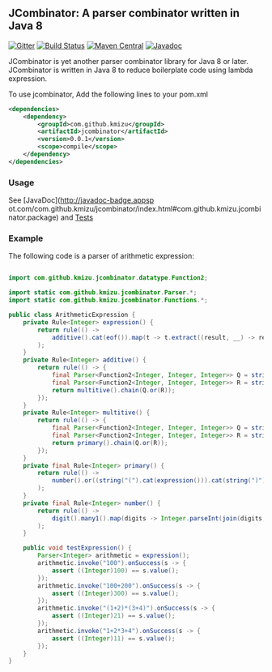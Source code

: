## JCombinator: A parser combinator written in Java 8
[![Gitter](https://badges.gitter.im/kmizu/jcombinator.svg)](https://gitter.im/kmizu/jcombinator?utm_source=badge&utm_medium=badge&utm_campaign=pr-badge)
[![Build Status](https://travis-ci.org/kmizu/jcombinator.png?branch=master)](https://travis-ci.org/kmizu/jcombinator)
[![Maven Central](https://maven-badges.herokuapp.com/maven-central/com.github.kmizu/jcombinator/badge.svg)](https://maven-badges.herokuapp.com/maven-central/com.github.kmizu/jcombinator)
[![Javadoc](http://javadoc-badge.appspot.com/com.github.kmizu/jcombinator.svg?label=javadoc)](http://javadoc-badge.appspot.com/com.github.kmizu/jcombinator/index.html#com.github.kmizu.jcombinator.package)

JCombinator is yet another parser combinator library for Java 8 or later.  JCombinator is written in Java 8
to reduce boilerplate code using lambda expression.

To use jcombinator, Add the following lines to your pom.xml

```xml
<dependencies>
    <dependency>
        <groupId>com.github.kmizu</groupId>
        <artifactId>jcombinator</artifactId>
        <version>0.0.1</version>
        <scope>compile</scope>
    </dependency>
</dependencies>
```

### Usage

See [JavaDoc](http://javadoc-badge.appsp    ot.com/com.github.kmizu/jcombinator/index.html#com.github.kmizu.jcombinator.package) and [Tests](https://github.com/kmizu/jcombinator/tree/releases%2F0.0.1/src/test/java/com/github/kmizu/jcombinator)

### Example

The following code is a parser of arithmetic expression:

```java

import com.github.kmizu.jcombinator.datatype.Function2;

import static com.github.kmizu.jcombinator.Parser.*;
import static com.github.kmizu.jcombinator.Functions.*;

public class ArithmeticExpression {
	private Rule<Integer> expression() {
	    return rule(() ->
			additive().cat(eof()).map(t -> t.extract((result, __) -> result))
		);
	}
	private Rule<Integer> additive() {
		return rule(() -> {
			final Parser<Function2<Integer, Integer, Integer>> Q = string("+").map(op -> (Integer lhs, Integer rhs) -> lhs + rhs);
			final Parser<Function2<Integer, Integer, Integer>> R = string("-").map(op -> (Integer lhs, Integer rhs) -> lhs - rhs);
			return multitive().chain(Q.or(R));
		});
	}
	private Rule<Integer> multitive() {
		return rule(() -> {
			final Parser<Function2<Integer, Integer, Integer>> Q = string("*").map(op -> (Integer lhs, Integer rhs) -> lhs * rhs);
			final Parser<Function2<Integer, Integer, Integer>> R = string("/").map(op -> (Integer lhs, Integer rhs) -> lhs / rhs);
			return primary().chain(Q.or(R));
		});
	}
	private final Rule<Integer> primary() {
		return rule(() ->
			number().or((string("(").cat(expression())).cat(string(")")).map(t -> t.item1().item2()))
		);
	}
	private final Rule<Integer> number() {
		return rule(() ->
			digit().many1().map(digits -> Integer.parseInt(join(digits, "")))
		);
	}

    public void testExpression() {
	    Parser<Integer> arithmetic = expression();
    	arithmetic.invoke("100").onSuccess(s -> {
    		assert ((Integer)100) == s.value();
    	});
    	arithmetic.invoke("100+200").onSuccess(s -> {
    		assert ((Integer)300) == s.value();
    	});
    	arithmetic.invoke("(1+2)*(3+4)").onSuccess(s -> {
    		assert ((Integer)21) == s.value();
    	});
        arithmetic.invoke("1+2*3+4").onSuccess(s -> {
            assert ((Integer)11) == s.value();
        });
    }
}
```